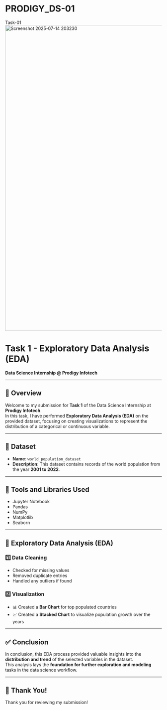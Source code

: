 # PRODIGY_DS-01
Task-01
<img width="1759" height="982" alt="Screenshot 2025-07-14 203230" src="https://github.com/user-attachments/assets/e2c00200-a31c-4573-8a8e-a4725a46c422" />
# Task 1 - Exploratory Data Analysis (EDA)
**Data Science Internship @ Prodigy Infotech**

---

## 📌 Overview
Welcome to my submission for **Task 1** of the Data Science Internship at **Prodigy Infotech**.  
In this task, I have performed **Exploratory Data Analysis (EDA)** on the provided dataset, focusing on creating visualizations to represent the distribution of a categorical or continuous variable.

---

## 📂 Dataset

- **Name**: `world_population_dataset`
- **Description**: This dataset contains records of the world population from the year **2001 to 2022**.

---

## 🧰 Tools and Libraries Used

- Jupyter Notebook  
- Pandas  
- NumPy  
- Matplotlib  
- Seaborn  

---

## 🔎 Exploratory Data Analysis (EDA)

### 1️⃣ Data Cleaning

- Checked for missing values  
- Removed duplicate entries  
- Handled any outliers if found  

### 2️⃣ Visualization

- 📊 Created a **Bar Chart** for top populated countries  
- 📈 Created a **Stacked Chart** to visualize population growth over the years

---

## ✅ Conclusion

In conclusion, this EDA process provided valuable insights into the **distribution and trend** of the selected variables in the dataset.  
This analysis lays the **foundation for further exploration and modeling** tasks in the data science workflow.

---

## 🙏 Thank You!

Thank you for reviewing my submission!  
